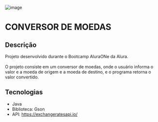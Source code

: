 ![image](https://github.com/user-attachments/assets/fbe8e345-7c29-4831-af2d-415c3735390d)

# CONVERSOR DE MOEDAS

## Descrição

Projeto desenvolvido durante o Bootcamp AluraONe da Alura.<br><br>
O projeto consiste em um conversor de moedas, onde o usuário informa o valor e a moeda de origem e a moeda de destino, e o programa retorna o valor convertido.

## Tecnologias
- Java
- Biblioteca: Gson
- API: https://exchangeratesapi.io/
